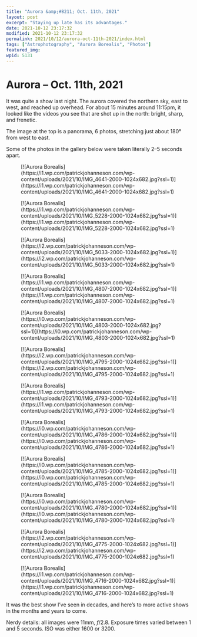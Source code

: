 ```yaml
---
title: "Aurora &amp;#8211; Oct. 11th, 2021"
layout: post
excerpt: "Staying up late has its advantages."
date: 2021-10-12 23:17:32
modified: 2021-10-12 23:17:32
permalink: 2021/10/12/aurora-oct-11th-2021/index.html
tags: ["Astrophotography", "Aurora Borealis", "Photos"]
featured_img: 
wpid: 5131
---
```


# Aurora &#8211; Oct. 11th, 2021

It was quite a show last night. The aurora covered the northern sky, east to west, and reached up overhead. For about 15 minutes around 11:15pm, it looked like the videos you see that are shot up in the north: bright, sharp, and frenetic.

The image at the top is a panorama, 6 photos, stretching just about 180° from west to east.

Some of the photos in the gallery below were taken literally 2–5 seconds apart.

<div class="wp-block-jetpack-tiled-gallery aligncenter is-style-rectangular"><div class="tiled-gallery__gallery"><div class="tiled-gallery__row"><div class="tiled-gallery__col" style="flex-basis:66.78747%"><figure class="tiled-gallery__item">[![Aurora Borealis](https://i1.wp.com/patrickjohanneson.com/wp-content/uploads/2021/10/IMG_4641-2000-1024x682.jpg?ssl=1)](https://i1.wp.com/patrickjohanneson.com/wp-content/uploads/2021/10/IMG_4641-2000-1024x682.jpg?ssl=1)</figure></div><div class="tiled-gallery__col" style="flex-basis:33.21253%"><figure class="tiled-gallery__item">[![Aurora Borealis](https://i1.wp.com/patrickjohanneson.com/wp-content/uploads/2021/10/IMG_5228-2000-1024x682.jpg?ssl=1)](https://i1.wp.com/patrickjohanneson.com/wp-content/uploads/2021/10/IMG_5228-2000-1024x682.jpg?ssl=1)</figure><figure class="tiled-gallery__item">[![Aurora Borealis](https://i2.wp.com/patrickjohanneson.com/wp-content/uploads/2021/10/IMG_5033-2000-1024x682.jpg?ssl=1)](https://i2.wp.com/patrickjohanneson.com/wp-content/uploads/2021/10/IMG_5033-2000-1024x682.jpg?ssl=1)</figure></div></div><div class="tiled-gallery__row"><div class="tiled-gallery__col" style="flex-basis:33.33333%"><figure class="tiled-gallery__item">[![Aurora Borealis](https://i1.wp.com/patrickjohanneson.com/wp-content/uploads/2021/10/IMG_4807-2000-1024x682.jpg?ssl=1)](https://i1.wp.com/patrickjohanneson.com/wp-content/uploads/2021/10/IMG_4807-2000-1024x682.jpg?ssl=1)</figure></div><div class="tiled-gallery__col" style="flex-basis:33.33333%"><figure class="tiled-gallery__item">[![Aurora Borealis](https://i0.wp.com/patrickjohanneson.com/wp-content/uploads/2021/10/IMG_4803-2000-1024x682.jpg?ssl=1)](https://i0.wp.com/patrickjohanneson.com/wp-content/uploads/2021/10/IMG_4803-2000-1024x682.jpg?ssl=1)</figure></div><div class="tiled-gallery__col" style="flex-basis:33.33333%"><figure class="tiled-gallery__item">[![Aurora Borealis](https://i2.wp.com/patrickjohanneson.com/wp-content/uploads/2021/10/IMG_4795-2000-1024x682.jpg?ssl=1)](https://i2.wp.com/patrickjohanneson.com/wp-content/uploads/2021/10/IMG_4795-2000-1024x682.jpg?ssl=1)</figure></div></div><div class="tiled-gallery__row"><div class="tiled-gallery__col" style="flex-basis:33.21253%"><figure class="tiled-gallery__item">[![Aurora Borealis](https://i1.wp.com/patrickjohanneson.com/wp-content/uploads/2021/10/IMG_4793-2000-1024x682.jpg?ssl=1)](https://i1.wp.com/patrickjohanneson.com/wp-content/uploads/2021/10/IMG_4793-2000-1024x682.jpg?ssl=1)</figure><figure class="tiled-gallery__item">[![Aurora Borealis](https://i0.wp.com/patrickjohanneson.com/wp-content/uploads/2021/10/IMG_4786-2000-1024x682.jpg?ssl=1)](https://i0.wp.com/patrickjohanneson.com/wp-content/uploads/2021/10/IMG_4786-2000-1024x682.jpg?ssl=1)</figure></div><div class="tiled-gallery__col" style="flex-basis:66.78747%"><figure class="tiled-gallery__item">[![Aurora Borealis](https://i0.wp.com/patrickjohanneson.com/wp-content/uploads/2021/10/IMG_4785-2000-1024x682.jpg?ssl=1)](https://i0.wp.com/patrickjohanneson.com/wp-content/uploads/2021/10/IMG_4785-2000-1024x682.jpg?ssl=1)</figure></div></div><div class="tiled-gallery__row"><div class="tiled-gallery__col" style="flex-basis:33.33333%"><figure class="tiled-gallery__item">[![Aurora Borealis](https://i0.wp.com/patrickjohanneson.com/wp-content/uploads/2021/10/IMG_4780-2000-1024x682.jpg?ssl=1)](https://i0.wp.com/patrickjohanneson.com/wp-content/uploads/2021/10/IMG_4780-2000-1024x682.jpg?ssl=1)</figure></div><div class="tiled-gallery__col" style="flex-basis:33.33333%"><figure class="tiled-gallery__item">[![Aurora Borealis](https://i2.wp.com/patrickjohanneson.com/wp-content/uploads/2021/10/IMG_4775-2000-1024x682.jpg?ssl=1)](https://i2.wp.com/patrickjohanneson.com/wp-content/uploads/2021/10/IMG_4775-2000-1024x682.jpg?ssl=1)</figure></div><div class="tiled-gallery__col" style="flex-basis:33.33333%"><figure class="tiled-gallery__item">[![Aurora Borealis](https://i1.wp.com/patrickjohanneson.com/wp-content/uploads/2021/10/IMG_4716-2000-1024x682.jpg?ssl=1)](https://i1.wp.com/patrickjohanneson.com/wp-content/uploads/2021/10/IMG_4716-2000-1024x682.jpg?ssl=1)</figure></div></div></div></div>It was the best show I’ve seen in decades, and here’s to more active shows in the months and years to come.

Nerdy details: all images were 11mm, *f*/2.8. Exposure times varied between 1 and 5 seconds. ISO was either 1600 or 3200.